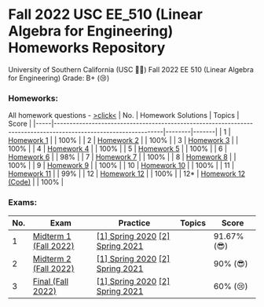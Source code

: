 # Fall 2022 USC EE_510 (Linear Algebra for Engineering) Homeworks Repository
University of Southern California (USC ✌🏼) Fall 2022 EE 510 (Linear Algebra for Engineering) Grade: B+ (😢)


### Homeworks:
All homework questions - [>click<](https://github.com/FDGod99/EE_510/blob/main/Homeworks/All_Homework_Ques_1-12.pdf)
| No. | Homework Solutions                                                                                             | Topics | Score |
|-----|----------------------------------------------------------------------------------------------------------------|--------|-------|
| 1   | [Homework 1](https://github.com/FDGod99/EE_510/blob/main/Homework_Solutions/Homework1_Sol.pdf)                 |        | 100%  |
| 2   | [Homework 2](https://github.com/FDGod99/EE_510/blob/main/Homework_Solutions/Homework2_Sol.pdf)                 |        | 100%  |
| 3   | [Homework 3](https://github.com/FDGod99/EE_510/blob/main/Homework_Solutions/Homework3_Sol.pdf)                 |        | 100%  |
| 4   | [Homework 4](https://github.com/FDGod99/EE_510/blob/main/Homework_Solutions/Homework4_Sol.pdf)                 |        | 100%  |
| 5   | [Homework 5](https://github.com/FDGod99/EE_510/blob/main/Homework_Solutions/Homework5_Sol.pdf)                 |        | 100%  |
| 6   | [Homework 6](https://github.com/FDGod99/EE_510/blob/main/Homework_Solutions/Homework6_Sol.pdf)                 |        | 98%   |
| 7   | [Homework 7](https://github.com/FDGod99/EE_510/blob/main/Homework_Solutions/Homework7_Sol.pdf)                 |        | 100%  |
| 8   | [Homework 8](https://github.com/FDGod99/EE_510/blob/main/Homework_Solutions/Homework8_Sol.pdf)                 |        | 100%  |
| 9   | [Homework 9](https://github.com/FDGod99/EE_510/blob/main/Homework_Solutions/Homework9_Sol.pdf)                 |        | 100%  |
| 10  | [Homework 10](https://github.com/FDGod99/EE_510/blob/main/Homework_Solutions/Homework10_Sol.pdf)               |        | 100%  |
| 11  | [Homework 11](https://github.com/FDGod99/EE_510/blob/main/Homework_Solutions/Homework11_Sol.pdf)               |        | 99%   |
| 12  | [Homework 12](https://github.com/FDGod99/EE_510/blob/main/Homework_Solutions/Homework12_Sol_PDF.pdf)           |        | 100%  |
| 12* | [Homework 12 (Code)](https://github.com/FDGod99/EE_510/blob/main/Homework_Solutions/Homework12_Sol_Code.ipynb) |        | 100%  |

### Exams:
| **No.** | **Exam**                                                                                         | **Practice**                                                                                                                                                                                                             | **Topics** | **Score**  |
|---------|--------------------------------------------------------------------------------------------------|--------------------------------------------------------------------------------------------------------------------------------------------------------------------------------------------------------------------------|------------|------------|
| 1       | [Midterm 1 (Fall 2022)](https://github.com/FDGod99/EE_510/blob/main/Exams/Midterm1_Fall2022.pdf) | [[1] Spring 2020](https://github.com/FDGod99/EE_510/blob/main/Sample_Exams/Spring_2020/Sample_Midterm1.pdf)  [[2] Spring 2021](https://github.com/FDGod99/EE_510/blob/main/Sample_Exams/Spring_2021/Sample_Midterm1.pdf) |            | 91.67% (😎) |
| 2       | [Midterm 2 (Fall 2022)](https://github.com/FDGod99/EE_510/blob/main/Exams/Midterm2_Fall2022.pdf) | [[1] Spring 2020](https://github.com/FDGod99/EE_510/blob/main/Sample_Exams/Spring_2020/Sample_Midterm2.pdf)  [[2] Spring 2021](https://github.com/FDGod99/EE_510/blob/main/Sample_Exams/Spring_2021/Sample_Midterm2.pdf) |            | 90% (😎)    |
| 3       | [Final (Fall 2022)](https://github.com/FDGod99/EE_510/blob/main/Exams/Final_Fall2022.pdf)        | [[1] Spring 2020](https://github.com/FDGod99/EE_510/blob/main/Sample_Exams/Spring_2020/Sample_Final.pdf)  [[2] Spring 2021](https://github.com/FDGod99/EE_510/blob/main/Sample_Exams/Spring_2021/Sample_Final.pdf)       |            | 60% (😢)    |
